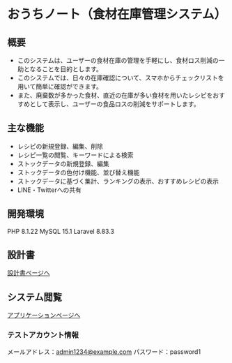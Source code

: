 # おうちノート（食材在庫管理システム）

## 概要
* このシステムは、ユーザーの食材在庫の管理を手軽にし、食材ロス削減の一助となることを目的とします。 
* このシステムでは、日々の在庫確認について、スマホからチェックリストを用いて簡単に確認ができます。
* また、廃棄数が多かった食材、直近の在庫が多い食材を用いたレシピをおすすめとして表示し、ユーザーの食品ロスの削減をサポートします。

## 主な機能
* レシピの新規登録、編集、削除
* レシピ一覧の閲覧、キーワードによる検索
* ストックデータの新規登録、編集
* ストックデータの色付け機能、並び替え機能
* ストックデータに基づく集計、ランキングの表示、おすすめレシピの表示
* LINE・Twitterへの共有

## 開発環境
PHP 8.1.22
MySQL 15.1
Laravel 8.83.3

## 設計書
[設計書ページへ](https://drive.google.com/drive/folders/1Jf-XiV9SgHDYCyvopEAw1YfiTRErNk-D)

## システム閲覧
[アプリケーションページへ](http://home-note-080ff2fd6a87.herokuapp.com/)

### テストアカウント情報

メールアドレス：admin1234@example.com
パスワード：password1
